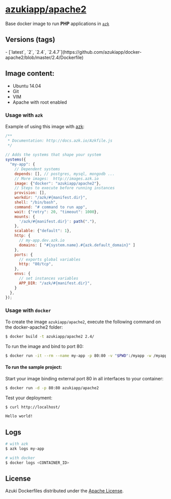 [azukiapp/apache2](http://images.azk.io/#/apache2)
==================

Base docker image to run **PHP** applications in [`azk`](http://azk.io)

Versions (tags)
---

<versions>
- [`latest`, `2`, `2.4`, `2.4.7`](https://github.com/azukiapp/docker-apache2/blob/master/2.4/Dockerfile)
</versions>

Image content:
---

- Ubuntu 14.04
- Git
- VIM
- Apache with root enabled

### Usage with `azk`

Example of using this image with [azk](http://azk.io):

```js
/**
 * Documentation: http://docs.azk.io/Azkfile.js
 */
 
// Adds the systems that shape your system
systems({
  "my-app": {
    // Dependent systems
    depends: [], // postgres, mysql, mongodb ...
    // More images:  http://images.azk.io
    image: {"docker": "azukiapp/apache2"},
    // Steps to execute before running instances
    provision: [],
    workdir: "/azk/#{manifest.dir}",
    shell: "/bin/bash",
    command: "# command to run app",
    wait: {"retry": 20, "timeout": 1000},
    mounts: {
      '/azk/#{manifest.dir}': path("."),
    },
    scalable: {"default": 1},
    http: {
      // my-app.dev.azk.io
      domains: [ "#{system.name}.#{azk.default_domain}" ]
    },
    ports: {
      // exports global variables
      http: "80/tcp",
    },
    envs: {
      // set instances variables
      APP_DIR: "/azk/#{manifest.dir}",
    }
  },
});
```

### Usage with `docker`

To create the image `azukiapp/apache2`, execute the following command on the docker-apache2 folder:

```sh
$ docker build -t azukiapp/apache2 2.4/
```

To run the image and bind to port 80:

```sh
$ docker run -it --rm --name my-app -p 80:80 -v "$PWD":/myapp -w /myapp azukiapp/apache2 apache2-foreground
```

#### To run the sample project:

Start your image binding external port 80 in all interfaces to your container:

```sh
$ docker run -d -p 80:80 azukiapp/apache2
```

Test your deployment:

```sh
$ curl http://localhost/

Hello world!
```

Logs
---

```sh
# with azk
$ azk logs my-app

# with docker
$ docker logs <CONTAINER_ID>
```

## License

Azuki Dockerfiles distributed under the [Apache License](https://github.com/azukiapp/dockerfiles/blob/master/LICENSE).
